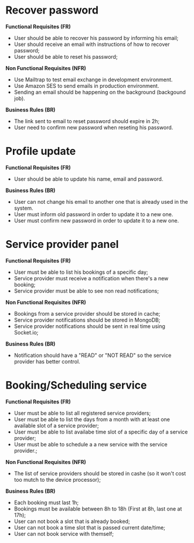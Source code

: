 # Recover password

**Functional Requisites (FR)**

- User should be able to recover his password by informing his email;
- User should receive an email with instructions of how to recover password;
- User should be able to reset his password;

**Non Functional Requisites (NFR)**

- Use Mailtrap to test email exchange in development environment.
- Use Amazon SES to send emails in production environment.
- Sending an email should be happening on the background (backgound job).

**Business Rules (BR)**

- The link sent to email to reset password should expire in 2h;
- User need to confirm new password when reseting his password.

# Profile update

**Functional Requisites (FR)**

- User should be able to update his name, email and password.

**Business Rules (BR)**

- User can not change his email to another one that is already used in the system.
- User must inform old password in order to update it to a new one.
- User must confirm new password in order to update it to a new one.

# Service provider panel

**Functional Requisites (FR)**

- User must be able to list his bookings of a specific day;
- Service provider must receive a notification when there's a new booking;
- Service provider must be able to see non read notifications;

**Non Functional Requisites (NFR)**

- Bookings from a service provider should be stored in cache;
- Service provider notifications should be stored in MongoDB;
- Service provider notifications should be sent in real time using Socket.io;

**Business Rules (BR)**

- Notification should have a "READ" or "NOT READ" so the service provider has better control.

# Booking/Scheduling service

**Functional Requisites (FR)**

- User must be able to list all registered service providers;
- User must be able to list the days from a month with at least one available slot of a service provider;
- User must be able to list availabe time slot of a specific day of a service provider;
- User must be able to schedule a a new service with the service provider.;

**Non Functional Requisites (NFR)**

- The list of service providers should be stored in cashe (so it won't cost too mutch to the device processor);

**Business Rules (BR)**

- Each booking must last 1h;
- Bookings must be available between 8h to 18h (First at 8h, last one at 17h);
- User can not book a slot that is already booked;
- User can not book a time slot that is passed current date/time;
- User can not book service with themself;


